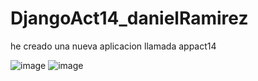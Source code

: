 # DjangoAct14_danielRamirez
he creado una nueva aplicacion llamada appact14

![image](https://github.com/user-attachments/assets/5326e118-017e-4b2b-a12c-feba52896761)
![image](https://github.com/user-attachments/assets/7cf3034f-4c76-40cb-a50f-f181c0d1be68)

